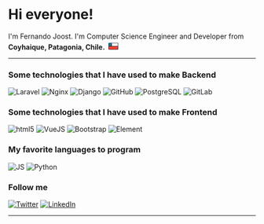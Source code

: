 <h1>Hi everyone! </h1>

<p>I'm Fernando Joost. I'm Computer Science Engineer and Developer from  <b>Coyhaique, Patagonia, Chile.</b> <img src="./chile.svg"width="25"/> </p>

<hr>

<h3>Some technologies that I have used to make Backend</h3>  

<p>
  <img alt="Laravel" src="https://img.shields.io/badge/-Laravel-rgb(249 63 49 / 1)?style=flat-square&logo=Laravel&logoColor=white" />
  <img alt="Nginx" src="https://img.shields.io/badge/-Nginx-white?style=flat-square&logo=Nginx&logoColor=green" />
  <img alt="Django" src="https://img.shields.io/badge/-Django-0e3a2c?style=flat-square&logo=Django&logoColor=white" />
  <img alt="GitHub" src="https://img.shields.io/badge/-Github-white?style=flat-square&logo=Github&logoColor=black" />
  <img alt="PostgreSQL" src="https://img.shields.io/badge/-PostgreSQL-31628a?style=flat-square&logo=PostgreSQL&logoColor=white" />
  <img alt="GitLab" src="https://img.shields.io/badge/-Gitlab-white?style=flat-square&logo=Gitlab&logoColor=orangered" />
</p>

<h3>Some technologies that I have used to make Frontend</h3>

<p>
  <img alt="html5" src="https://img.shields.io/badge/-HTML5-E34F26?style=flat-square&logo=html5&logoColor=white" />
  <img alt="VueJS" src="https://img.shields.io/badge/-VueJS-white?style=flat-square&logo=V&logoColor=green" />
  <img alt="Bootstrap" src="https://img.shields.io/badge/-Bootstrap-rgb(109 15 235)?style=flat-square&logo=bootstrap&logoColor=white" />
  <img alt="Element" src="https://img.shields.io/badge/-Element/Element+-rgb(60 151 243)?style=flat-square&logo=element&logoColor=white" />
</p>

<h3>My favorite languages to program</h3>
<p>
  <img alt="JS" src="https://img.shields.io/badge/-Javascript-F7DF1E?style=flat-square&logo=javascript&logoColor=black" />
  <img alt="Python" src="https://img.shields.io/badge/-Python-gray?style=flat-square&logo=python&logoColor=yellow" />
  <!-- <img alt="Python" src="https://img.shields.io/badge/-Python-blue?style=flat-square&logo=python&logoColor=rgb(236 195 16)" /> -->
</p>

<h3>Follow me</h3>
<p>
  <a href="https://twitter.com/fernando_joost" target="_blank"><img alt="Twitter" src="https://img.shields.io/badge/twitter-%231DA1F2.svg?&style=for-the-badge&logo=twitter&logoColor=white" /></a> 
  <a href="https://www.linkedin.com/in/fjoost/" target="_blank"><img alt="LinkedIn" src="https://img.shields.io/badge/linkedin-%230077B5.svg?&style=for-the-badge&logo=linkedin&logoColor=white" /></a> 
</p>

<hr>

<!-- <p align="center">This <i>README</i> file is generated <b>every day</b>!</br>Last refresh: Monday, February 21, 10:16 AM GMT-3<br /></p> -->

